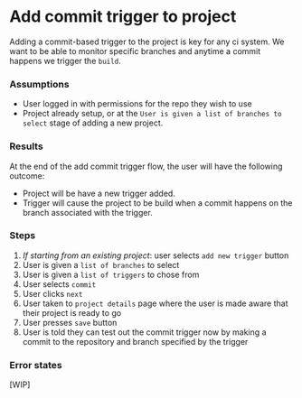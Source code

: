 # Add commit trigger to project #

Adding a commit-based trigger to the project is key for any ci system. We want to be able to monitor specific branches and anytime a commit happens we trigger the `build`.

### Assumptions ###
- User logged in with permissions for the repo they wish to use
- Project already setup, or at the `User is given a list of branches to select` stage of adding a new project.

### Results ###
At the end of the add commit trigger flow, the user will have the following outcome:

- Project will be have a new trigger added.
- Trigger will cause the project to be build when a commit happens on the branch associated with the trigger.
      
### Steps ###
1. *If starting from an existing project*: user selects `add new trigger` button
1. User is given a `list of branches` to select
1. User is given a `list of triggers` to chose from
1. User selects `commit`
1. User clicks `next`
1. User taken to `project details` page where the user is made aware that their project is ready to go
1. User presses `save` button 
1. User is told they can test out the commit trigger now by making a commit to the repository and branch specified by the trigger

### Error states ###
[WIP]
